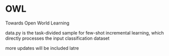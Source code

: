 # OWL
Towards Open World Learning

data.py is the task-divided sample for few-shot incremental learning, which directly processes the input classification dataset

more updates will be included latre
